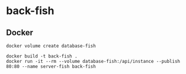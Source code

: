 # back-fish

## Docker

```docker
docker volume create database-fish

docker build -t back-fish .
docker run -it --rm --volume database-fish:/api/instance --publish 80:80 --name server-fish back-fish
```